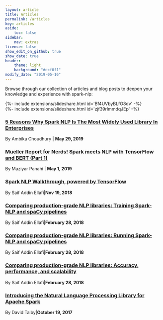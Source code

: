 ```yaml
---
layout: article
title: Articles
permalink: /articles
key: articles
aside:
    toc: false
sidebar:
    nav: extras    
license: false
show_edit_on_github: true
show_date: true
header:
    theme: light
    background: "#ecf0f1"
modify_date: "2019-05-16"
---
```


Browse through our collection of articles and blog posts to deepen your knowledge and experience with spark-nlp:

<div>{%- include extensions/slideshare.html id='Bf4UVbyBLfO8dv' -%}</div>

<div>{%- include extensions/slideshare.html id='zjf39rlmmdqJEp' -%}</div>

### [5 Reasons Why Spark NLP Is The Most Widely Used Library In Enterprises](https://www.analyticsindiamag.com/5-reasons-why-spark-nlp-is-the-most-widely-used-library-in-enterprises/)

By Ambika Choudhury | **May 29, 2019**

### [Mueller Report for Nerds! Spark meets NLP with TensorFlow and BERT (Part 1)](https://medium.com/hackernoon/mueller-report-for-nerds-spark-meets-nlp-with-tensorflow-and-bert-part-1-32490a8f8f12)

By Maziyar Panahi | **May 1, 2019**

### [Spark NLP Walkthrough, powered by TensorFlow](https://medium.com/@saif1988/spark-nlp-walkthrough-powered-by-tensorflow-9965538663fd)

By Saif Addin Ellafi|**Nov 19, 2018**

### [Comparing production-grade NLP libraries: Training Spark-NLP and spaCy pipelines](https://www.oreilly.com/ideas/comparing-production-grade-nlp-libraries-training-spark-nlp-and-spacy-pipelines)

By Saif Addin Ellafi|**February 28, 2018**

### [Comparing production-grade NLP libraries: Running Spark-NLP and spaCy pipelines](https://www.oreilly.com/ideas/comparing-production-grade-nlp-libraries-running-spark-nlp-and-spacy-pipelines)

By Saif Addin Ellafi|**February 28, 2018**

### [Comparing production-grade NLP libraries: Accuracy, performance, and scalability](https://www.oreilly.com/ideas/comparing-production-grade-nlp-libraries-accuracy-performance-and-scalability)

By Saif Addin Ellafi|**February 28, 2018**

### [Introducing the Natural Language Processing Library for Apache Spark](https://databricks.com/blog/2017/10/19/introducing-natural-language-processing-library-apache-spark.html)

By David Talby|**October 19, 2017**